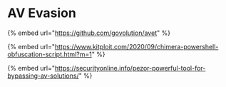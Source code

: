 # AV Evasion

{% embed url="https://github.com/govolution/avet" %}



{% embed url="https://www.kitploit.com/2020/09/chimera-powershell-obfuscation-script.html?m=1" %}

{% embed url="https://securityonline.info/pezor-powerful-tool-for-bypassing-av-solutions/" %}

